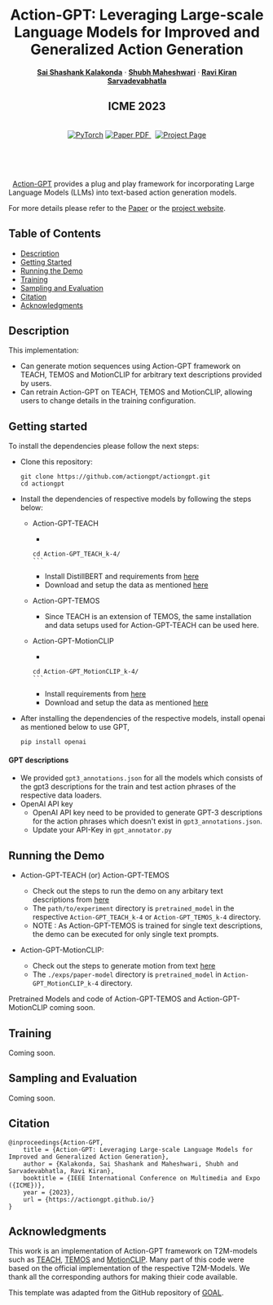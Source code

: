<p align="center">

  <h1 align="center">Action-GPT: Leveraging Large-scale Language Models for Improved and Generalized Action Generation</h1>
  <p align="center">
    <a href="https://www.linkedin.com/in/sai-shashank-54288219b"><strong>Sai Shashank Kalakonda</strong></a>
    ·
    <a href="https://shubhmaheshwari.github.io/"><strong>Shubh Maheshwari</strong></a>
    ·
    <a href="https://ravika.github.io/"><strong>Ravi Kiran Sarvadevabhatla</strong></a>
  </p>
  
  <h2 align="center">ICME 2023</h2>
  <div align="center">
  </div>


<p align="center">
  <br>
    <a href="https://pytorch.org/get-started/locally/"><img alt="PyTorch" src="https://img.shields.io/badge/PyTorch-ee4c2c?logo=pytorch&logoColor=white"></a>
    <a href='https://arxiv.org/abs/2211.15603'>
      <img src='https://img.shields.io/badge/Paper-PDF-green?style=flat&logo=arXiv&logoColor=green' alt='Paper PDF'>
    </a>
    <a href='https://actiongpt.github.io/' style='padding-left: 0.5rem;'>
      <img src='https://img.shields.io/badge/Project-Page-blue?style=flat&logo=Google%20chrome&logoColor=blue' alt='Project Page'><br></br>
  </br>
    
   
  </p>
</p>


[Action-GPT](http://actiongpt.github.io) provides a plug and play framework for incorporating Large Language Models (LLMs) into text-based action generation models.

For more details please refer to the [Paper](https://arxiv.org/abs/2211.15603) or the [project website](https://actiongpt.github.io/).


## Table of Contents
  * [Description](#description)
  * [Getting Started](#getting-started)
  * [Running the Demo](#demo)
  * [Training](#training)
  * [Sampling and Evaluation](#sampling-evaluation)
  * [Citation](#citation)
  * [Acknowledgments](#acknowledgments)


## Description

This implementation:

- Can generate motion sequences using Action-GPT framework on TEACH, TEMOS and MotionCLIP for arbitrary text descriptions provided by users.
- Can retrain Action-GPT on TEACH, TEMOS and MotionCLIP, allowing users to change details in the training configuration.


## Getting started

To install the dependencies please follow the next steps:

- Clone this repository: 
    ```Shell
    git clone https://github.com/actiongpt/actiongpt.git
    cd actiongpt
    ```
- Install the dependencies of respective models by following the steps below:
    - 	Action-GPT-TEACH
		 -   ```
		    cd Action-GPT_TEACH_k-4/
		    ```
		 -   Install DistillBERT and requirements from [here](https://github.com/athn-nik/teach#getting-started)
		 -   Download and setup the data as mentioned [here](https://github.com/athn-nik/teach#data)

    - 	Action-GPT-TEMOS
		  -  Since TEACH is an extension of TEMOS, the same installation and data setups used for Action-GPT-TEACH can be used here.

    - 	Action-GPT-MotionCLIP
		  -  ```
		    cd Action-GPT_MotionCLIP_k-4/
		    ```    
		 -   Install requirements from [here](https://github.com/GuyTevet/MotionCLIP#getting-started)
		 -   Download and setup the data as mentioned [here](https://github.com/GuyTevet/MotionCLIP#1-create-conda-environment)

- After installing the dependencies of the respective models, install openai as mentioned below to use GPT,
    ```Shell
	pip install openai
    ```

#### GPT descriptions
- We provided `gpt3_annotations.json` for all the models which consists of the gpt3 descriptions for the train and test action phrases of the respective data loaders.
- OpenAI API key
	- OpenAI API key need to be provided to generate GPT-3 descriptions for the action phrases which doesn't exist in `gpt3_annotations.json`.
	- Update your API-Key in `gpt_annotator.py`


## Running the Demo
- Action-GPT-TEACH (or) Action-GPT-TEMOS
	- Check out the steps to run the demo on any arbitary text descriptions from [here](https://github.com/athn-nik/teach#running-the-demo)
	- The `path/to/experiment` directory is `pretrained_model` in the respective `Action-GPT_TEACH_k-4` or `Action-GPT_TEMOS_k-4` directory.
	- NOTE : As Action-GPT-TEMOS is trained for single text descriptions, the demo can be executed for only single text prompts. 

- Action-GPT-MotionCLIP:
	- Check out the steps to generate motion from text [here](https://github.com/GuyTevet/MotionCLIP#1-text-to-motion)
	- The `./exps/paper-model` directory is `pretrained_model` in `Action-GPT_MotionCLIP_k-4` directory.

Pretrained Models and code of Action-GPT-TEMOS and Action-GPT-MotionCLIP coming soon.

## Training
Coming soon.

## Sampling and Evaluation
Coming soon.

## Citation

```
@inproceedings{Action-GPT,
	title = {Action-GPT: Leveraging Large-scale Language Models for Improved and Generalized Action Generation},
	author = {Kalakonda, Sai Shashank and Maheshwari, Shubh and Sarvadevabhatla, Ravi Kiran},
	booktitle = {IEEE International Conference on Multimedia and Expo ({ICME})},
	year = {2023},
	url = {https://actiongpt.github.io/}
}
```

## Acknowledgments

This work is an implementation of Action-GPT framework on T2M-models such as [TEACH](https://github.com/athn-nik/teach), [TEMOS](https://github.com/Mathux/TEMOS) and [MotionCLIP](https://github.com/GuyTevet/MotionCLIP). Many part of this code were based on the official implementation of the respective T2M-Models. We thank all the corresponding authors for making thieir code available.

This template was adapted from the GitHub repository of [GOAL](https://github.com/otaheri/GOAL).